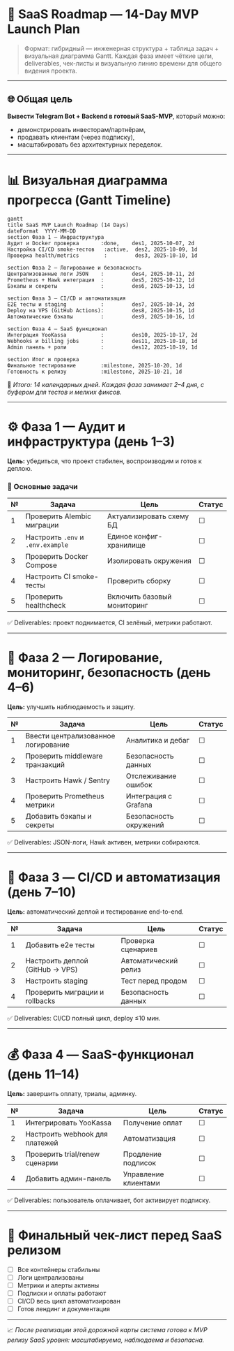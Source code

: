 # 🚀 SaaS Roadmap — 14-Day MVP Launch Plan

> Формат: гибридный — инженерная структура + таблица задач + визуальная диаграмма Gantt. Каждая фаза имеет чёткие цели, deliverables, чек-листы и визуальную линию времени для общего видения проекта.

---

## 🌐 Общая цель

**Вывести Telegram Bot + Backend в готовый SaaS-MVP**, который можно:

* демонстрировать инвесторам/партнёрам,
* продавать клиентам (через подписку),
* масштабировать без архитектурных переделок.

---

# 📊 Визуальная диаграмма прогресса (Gantt Timeline)

```mermaid
gantt
title SaaS MVP Launch Roadmap (14 Days)
dateFormat  YYYY-MM-DD
section Фаза 1 — Инфраструктура
Аудит и Docker проверка       :done,    des1, 2025-10-07, 2d
Настройка CI/CD smoke-тестов   :active,  des2, 2025-10-09, 1d
Проверка health/metrics        :         des3, 2025-10-10, 1d

section Фаза 2 — Логирование и безопасность
Централизованные логи JSON    :         des4, 2025-10-11, 2d
Prometheus + Hawk интеграция  :         des5, 2025-10-12, 1d
Бэкапы и секреты              :         des6, 2025-10-13, 1d

section Фаза 3 — CI/CD и автоматизация
E2E тесты и staging           :         des7, 2025-10-14, 2d
Deploy на VPS (GitHub Actions):         des8, 2025-10-15, 1d
Автоматические бэкапы         :         des9, 2025-10-16, 1d

section Фаза 4 — SaaS функционал
Интеграция YooKassa           :         des10, 2025-10-17, 2d
Webhooks и billing jobs       :         des11, 2025-10-18, 1d
Admin панель + роли           :         des12, 2025-10-19, 1d

section Итог и проверка
Финальное тестирование        :milestone, 2025-10-20, 1d
Готовность к релизу           :milestone, 2025-10-21, 1d
```

📅 *Итого: 14 календарных дней. Каждая фаза занимает 2–4 дня, с буфером для тестов и мелких фиксов.*

---

# ⚙️ Фаза 1 — Аудит и инфраструктура (день 1–3)

**Цель:** убедиться, что проект стабилен, воспроизводим и готов к деплою.

### 🔧 Основные задачи

| № | Задача                            | Цель                        | Статус |
| - | --------------------------------- | --------------------------- | ------ |
| 1 | Проверить Alembic миграции        | Актуализировать схему БД    | ☐      |
| 2 | Настроить `.env` и `.env.example` | Единое конфиг-хранилище     | ☐      |
| 3 | Проверить Docker Compose          | Изолировать окружения       | ☐      |
| 4 | Настроить CI smoke-тесты          | Проверить сборку            | ☐      |
| 5 | Проверить healthcheck             | Включить базовый мониторинг | ☐      |

✅ Deliverables: проект поднимается, CI зелёный, метрики работают.

---

# 🧩 Фаза 2 — Логирование, мониторинг, безопасность (день 4–6)

**Цель:** улучшить наблюдаемость и защиту.

| № | Задача                              | Цель                   | Статус |
| - | ----------------------------------- | ---------------------- | ------ |
| 1 | Ввести централизованное логирование | Аналитика и дебаг      | ☐      |
| 2 | Проверить middleware транзакций     | Безопасность данных    | ☐      |
| 3 | Настроить Hawk / Sentry             | Отслеживание ошибок    | ☐      |
| 4 | Проверить Prometheus метрики        | Интеграция с Grafana   | ☐      |
| 5 | Добавить бэкапы и секреты           | Безопасность окружений | ☐      |

✅ Deliverables: JSON-логи, Hawk активен, метрики собираются.

---

# 💼 Фаза 3 — CI/CD и автоматизация (день 7–10)

**Цель:** автоматический деплой и тестирование end-to-end.

| № | Задача                          | Цель                 | Статус |
| - | ------------------------------- | -------------------- | ------ |
| 1 | Добавить e2e тесты              | Проверка сценариев   | ☐      |
| 2 | Настроить деплой (GitHub → VPS) | Автоматический релиз | ☐      |
| 3 | Настроить staging               | Тест перед продом    | ☐      |
| 4 | Проверить миграции и rollbacks  | Безопасность данных  | ☐      |

✅ Deliverables: CI/CD полный цикл, deploy ≤10 мин.

---

# 💰 Фаза 4 — SaaS-функционал (день 11–14)

**Цель:** завершить оплату, триалы, админку.

| № | Задача                         | Цель                 | Статус |
| - | ------------------------------ | -------------------- | ------ |
| 1 | Интегрировать YooKassa         | Получение оплат      | ☐      |
| 2 | Настроить webhook для платежей | Автоматизация        | ☐      |
| 3 | Проверить trial/renew сценарии | Продление подписок   | ☐      |
| 4 | Добавить админ-панель          | Управление клиентами | ☐      |

✅ Deliverables: пользователь оплачивает, бот активирует подписку.

---

# 🧭 Финальный чек-лист перед SaaS релизом

* [ ] Все контейнеры стабильны
* [ ] Логи централизованы
* [ ] Метрики и алерты активны
* [ ] Подписки и оплаты работают
* [ ] CI/CD весь цикл автоматизирован
* [ ] Готов лендинг и документация

---

📈 *После реализации этой дорожной карты система готова к MVP релизу SaaS уровня: масштабируема, наблюдаема и безопасна.*
